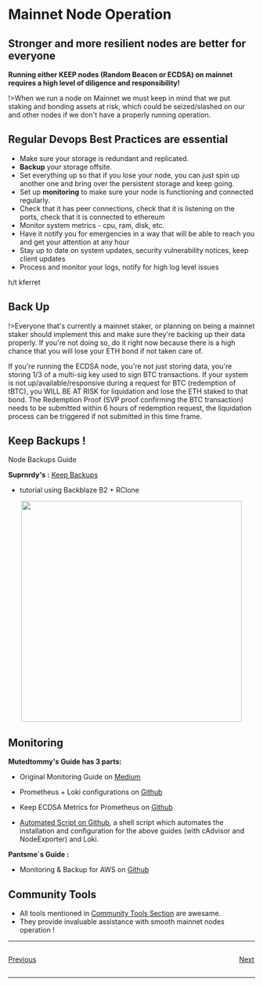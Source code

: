 # Mainnet Node Operation
## Stronger and more resilient nodes are better for everyone

**Running either KEEP nodes (Random Beacon or ECDSA) on mainnet requires a high level of diligence and responsibility!**

!>When we run a node on Mainnet we must keep in mind that we put staking and bonding assets at risk, which could be seized/slashed on our and other nodes if we don't have a properly running operation.

 
 
## Regular Devops Best Practices are essential
- Make sure your storage is redundant and replicated. 
- **Backup** your storage offsite. 
- Set everything up so that if you lose your node, you can just spin up another one and bring over the persistent storage and keep going.
- Set up **monitoring** to make sure your node is functioning and connected regularly.
- Check that it has peer connections, check that it is listening on the ports, check that it is connected to ethereum
- Monitor system metrics - cpu, ram, disk, etc.
- Have it notify you for emergencies in a way that will be able to reach you and get your attention at any hour
- Stay up to date on system updates, security vulnerability notices, keep client updates
- Process and monitor your logs, notify for high log level issues


h/t kferret

## Back Up
!>Everyone that's currently a mainnet staker, or planning on being a mainnet staker should implement this and make sure they're backing up their data properly. If you're not doing so, do it right now because there is a high chance that you will lose your ETH bond if not taken care of.

If you're running the ECDSA node, you're not just storing data, you're storing 1/3 of a multi-sig key used to sign BTC transactions. If your system is not up/available/responsive during a request for BTC (redemption of tBTC), you WILL BE AT RISK for liquidation and lose the ETH staked to that bond. The Redemption Proof (SVP proof confirming the BTC transaction) needs to be submitted within 6 hours of redemption request, the liquidation process can be triggered if not submitted in this time frame.

## Keep Backups !
Node Backups Guide

**Suprnrdy's :** [Keep Backups](https://www.notion.so/parleylabs/KEEP-BACKUPS-42a73ee62fb74c8193669c00b739265f)
- tutorial using Backblaze B2 + RClone

<p align="center">
  <img width="450" src="https://user-images.githubusercontent.com/68087535/94620605-47984700-0285-11eb-8439-7e6897b55d7f.png">
</p>


## Monitoring
**Mutedtommy's Guide has 3 parts:** 
- Original Monitoring Guide on [Medium](https://medium.com/@hr12rtk/keep-random-beacon-node-monitoring-grafana-prometheus-and-loki-4a4b669b31ea)
- Prometheus + Loki configurations on [Github](https://github.com/mutedtommy/prom-loki-configs)
- Keep ECDSA Metrics for Prometheus on [Github](https://github.com/mutedtommy/keep-metrics)

- [Automated Script on Github](https://github.com/mutedtommy/monitoring-setup-script), a shell script which automates the installation and configuration for the above guides (with cAdvisor and NodeExporter) and Loki.

**Pantsme´s Guide :**
- Monitoring & Backup for AWS on [Github](https://gist.github.com/afmsavage/7c8a9ccf085bedbc0a2880472a9ef984)

## Community Tools
- All tools mentioned in [Community Tools Section](/#/basics/tools) are awesame.
- They provide invaluable assistance with smooth mainnet nodes operation !

---

<p style="text-align: left; width:49%; display: inline-block;"><a href="/#/Node-Operation/deploy">Previous</a></p>
<p style="text-align: right; width:50%;  display: inline-block;"><a href="/#/Node-Operation/manage">Next</a></p>

---



